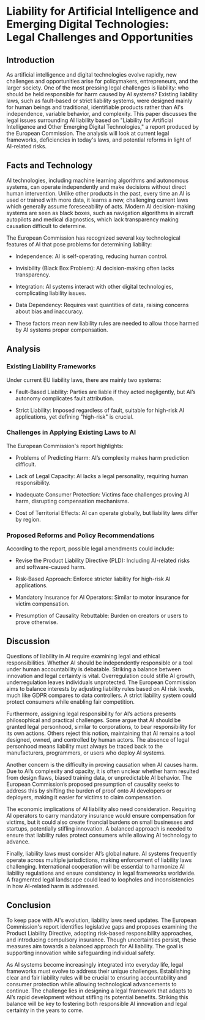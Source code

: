 # Liability for Artificial Intelligence and Emerging Digital Technologies: Legal Challenges and Opportunities
## Introduction

As artificial intelligence and digital technologies evolve rapidly, new challenges and opportunities arise for policymakers, entrepreneurs, and the larger society. One of the most pressing legal challenges is liability: who should be held responsible for harm caused by AI systems? Existing liability laws, such as fault-based or strict liability systems, were designed mainly for human beings and traditional, identifiable products rather than AI's independence, variable behavior, and complexity. This paper discusses the legal issues surrounding AI liability based on "Liability for Artificial Intelligence and Other Emerging Digital Technologies," a report produced by the European Commission. The analysis will look at current legal frameworks, deficiencies in today's laws, and potential reforms in light of AI-related risks.

## Facts and Technology

AI technologies, including machine learning algorithms and autonomous systems, can operate independently and make decisions without direct human intervention. Unlike other products in the past, every time an AI is used or trained with more data, it learns a new, challenging current laws which generally assume foreseeability of acts. Modern AI decision-making systems are seen as black boxes, such as navigation algorithms in aircraft autopilots and medical diagnostics, which lack transparency making causation difficult to determine.

The European Commission has recognized several key technological features of AI that pose problems for determining liability:

- Independence: AI is self-operating, reducing human control.

- Invisibility (Black Box Problem): AI decision-making often lacks transparency.

- Integration: AI systems interact with other digital technologies, complicating liability issues.

- Data Dependency: Requires vast quantities of data, raising concerns about bias and inaccuracy.

- These factors mean new liability rules are needed to allow those harmed by AI systems proper compensation.

## Analysis

### Existing Liability Frameworks

Under current EU liability laws, there are mainly two systems:

- Fault-Based Liability: Parties are liable if they acted negligently, but AI’s autonomy complicates fault attribution.

- Strict Liability: Imposed regardless of fault, suitable for high-risk AI applications, yet defining "high-risk" is crucial.

### Challenges in Applying Existing Laws to AI

The European Commission's report highlights:

- Problems of Predicting Harm: AI’s complexity makes harm prediction difficult.

- Lack of Legal Capacity: AI lacks a legal personality, requiring human responsibility.

- Inadequate Consumer Protection: Victims face challenges proving AI harm, disrupting compensation mechanisms.

- Cost of Territorial Effects: AI can operate globally, but liability laws differ by region.

### Proposed Reforms and Policy Recommendations

According to the report, possible legal amendments could include:

- Revise the Product Liability Directive (PLD): Including AI-related risks and software-caused harm.

- Risk-Based Approach: Enforce stricter liability for high-risk AI applications.

- Mandatory Insurance for AI Operators: Similar to motor insurance for victim compensation.

- Presumption of Causality Rebuttable: Burden on creators or users to prove otherwise.

## Discussion

Questions of liability in AI require examining legal and ethical responsibilities. Whether AI should be independently responsible or a tool under human accountability is debatable. Striking a balance between innovation and legal certainty is vital. Overregulation could stifle AI growth, underregulation leaves individuals unprotected. The European Commission aims to balance interests by adjusting liability rules based on AI risk levels, much like GDPR compares to data controllers. A strict liability system could protect consumers while enabling fair competition.

Furthermore, assigning legal responsibility for AI’s actions presents philosophical and practical challenges. Some argue that AI should be granted legal personhood, similar to corporations, to bear responsibility for its own actions. Others reject this notion, maintaining that AI remains a tool designed, owned, and controlled by human actors. The absence of legal personhood means liability must always be traced back to the manufacturers, programmers, or users who deploy AI systems.

Another concern is the difficulty in proving causation when AI causes harm. Due to AI’s complexity and opacity, it is often unclear whether harm resulted from design flaws, biased training data, or unpredictable AI behavior. The European Commission’s proposed presumption of causality seeks to address this by shifting the burden of proof onto AI developers or deployers, making it easier for victims to claim compensation.

The economic implications of AI liability also need consideration. Requiring AI operators to carry mandatory insurance would ensure compensation for victims, but it could also create financial burdens on small businesses and startups, potentially stifling innovation. A balanced approach is needed to ensure that liability rules protect consumers while allowing AI technology to advance.

Finally, liability laws must consider AI’s global nature. AI systems frequently operate across multiple jurisdictions, making enforcement of liability laws challenging. International cooperation will be essential to harmonize AI liability regulations and ensure consistency in legal frameworks worldwide. A fragmented legal landscape could lead to loopholes and inconsistencies in how AI-related harm is addressed.

## Conclusion

To keep pace with AI's evolution, liability laws need updates. The European Commission's report identifies legislative gaps and proposes examining the Product Liability Directive, adopting risk-based responsibility approaches, and introducing compulsory insurance. Though uncertainties persist, these measures aim towards a balanced approach for AI liability. The goal is supporting innovation while safeguarding individual safety.

As AI systems become increasingly integrated into everyday life, legal frameworks must evolve to address their unique challenges. Establishing clear and fair liability rules will be crucial to ensuring accountability and consumer protection while allowing technological advancements to continue. The challenge lies in designing a legal framework that adapts to AI’s rapid development without stifling its potential benefits. Striking this balance will be key to fostering both responsible AI innovation and legal certainty in the years to come.

